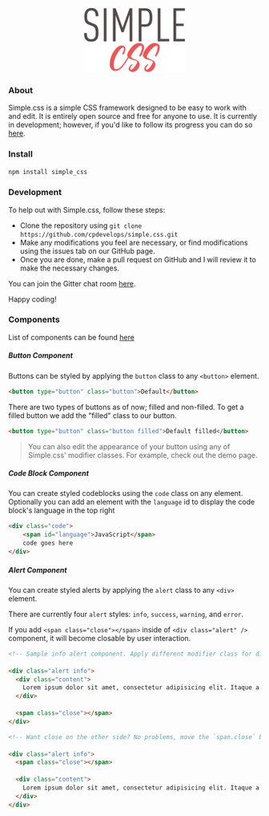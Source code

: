 <p align="center">
  <a href="http://cpdev.me/simple.css/">
    <img src="logo.svg" width="40%" alt="simple.css Logo" />
  </a>
</p>

### About
Simple.css is a simple CSS framework designed to be easy to work with and edit. It is entirely open source and free for anyone to use. It is currently in development; however, if you'd like to follow its progress you can do so [here](http://cpdev.me/simple.css/).

### Install

```npm install simple_css```

### Development
To help out with Simple.css, follow these steps:

- Clone the repository using `git clone https://github.com/cpdevelops/simple.css.git`
- Make any modifications you feel are necessary, or find modifications using the issues tab on our GitHub page.
- Once you are done, make a pull request on GitHub and I will review it to make the necessary changes.

You can join the Gitter chat room [here](https://gitter.im/draconicdevv/simple.css?utm_source=share-link&utm_medium=link&utm_campaign=share-link).

Happy coding!

### Components
List of components can be found [here](https://github.com/cpdevelops/simple.css/tree/master/src/components)

##### Button Component
Buttons can be styled by applying the `button` class to any `<button>` element.

```html
<button type="button" class="button">Default</button>
```

There are two types of buttons as of now; filled and non-filled. To get a filled button we add the "filled" class to our button.

```html
<button type="button" class="button filled">Default filled</button>
```

> You can also edit the appearance of your button using any of Simple.css' modifier classes. For example, check out the demo page.

##### Code Block Component
You can create styled codeblocks using the `code` class on any element. Optionally you can add an element with the `language` id to display the code block's language in the top right
```html
<div class="code">
    <span id="language">JavaScript</span>
    code goes here
</div>
```

##### Alert Component
You can create styled alerts by applying the `alert` class to any `<div>` element.

There are currently four `alert` styles: `info`, `success`, `warning`, and `error`.

If you add `<span class="close"></span>` inside of `<div class="alert" />` component, it will become closable by user interaction.

```html
<!-- Sample info alert component. Apply different modifier class for different color variation -->

<div class="alert info">
  <div class="content">
    Lorem ipsum dolor sit amet, consectetur adipisicing elit. Itaque a error tenetur quo expedita pariatur soluta modi mollitia. Deserunt voluptas repellendus, sint sunt voluptatem doloremque repellat iure modi eius libero!
  </div>

  <span class="close"></span>
</div>
```

```html
<!-- Want close on the other side? No problems, move the `span.close` before `div.content` -->

<div class="alert info">
  <span class="close"></span>

  <div class="content">
    Lorem ipsum dolor sit amet, consectetur adipisicing elit. Itaque a error tenetur quo expedita pariatur soluta modi mollitia. Deserunt voluptas repellendus, sint sunt voluptatem doloremque repellat iure modi eius libero!
  </div>
</div>
```
